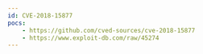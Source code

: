```yaml
---
id: CVE-2018-15877
pocs:
    - https://github.com/cved-sources/cve-2018-15877
    - https://www.exploit-db.com/raw/45274
---
```

